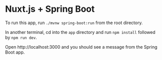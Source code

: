# Nuxt.js + Spring Boot

To run this app, run `./mvnw spring-boot:run` from the root directory.

In another terminal, cd into the `app` directory and run `npm install` followed by `npm run dev`.

Open http://localhost:3000 and you should see a message from the Spring Boot app.
